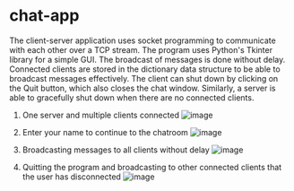 # chat-app

The client-server application uses socket programming to communicate with each other over a TCP stream. The program uses Python's Tkinter library for a simple GUI. The broadcast of messages is done without delay.
Connected clients are stored in the dictionary data structure to be able to broadcast messages effectively.
The client can shut down by clicking on the Quit button, which also closes the chat window. Similarly, a server is able to gracefully shut down when there are no connected clients.

1. One server and multiple clients connected
   ![image](https://github.com/bhuvneet/chat-app/assets/78770635/0dc21c4f-c5eb-4598-95bd-b1cf1abc901e)

2. Enter your name to continue to the chatroom
   ![image](https://github.com/bhuvneet/chat-app/assets/78770635/9a78d561-63f6-4f37-8a4b-13df3c860bbb)

3. Broadcasting messages to all clients without delay
  ![image](https://github.com/bhuvneet/chat-app/assets/78770635/586f8791-10a1-45be-adfe-5a37a44f94c1)

4. Quitting the program and broadcasting to other connected clients that the user has disconnected
   ![image](https://github.com/bhuvneet/chat-app/assets/78770635/658d0924-a81e-4559-b405-d9b0e7536ade)




